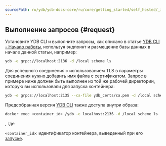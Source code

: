 ```yaml
---
sourcePath: ru/ydb/ydb-docs-core/ru/core/getting_started/self_hosted/_includes/ydb_docker/04_request.md
---
```

## Выполнение запросов {#request}

Установите YDB CLI и выполните запросы, как описано в статье [YDB CLI - Начало работы](../../../cli.md), используя эндпоинт и размещение базы данных в начале данной статьи, например:

```bash
ydb -e grpc://localhost:2136 -d /local scheme ls
```

Для успешного соединения с использованием TLS в параметры соединения нужно добавить имя файла с сертификатом. Запрос в примере ниже должен быть выполнен из той же рабочей директории, которую вы использовали для запуска контейнера:

```bash
ydb -e grpcs://localhost:2135 --ca-file ydb_certs/ca.pem -d /local scheme ls
```

Предсобранная версия [YDB CLI](../../../../reference/ydb-cli/index.md) также доступа внутри образа:

```bash
docker exec <container_id> /ydb -e localhost:2136 -d /local scheme ls
```

, где

`<container_id>`: идентификатор контейнера, выведенный при его [запуске](#start).